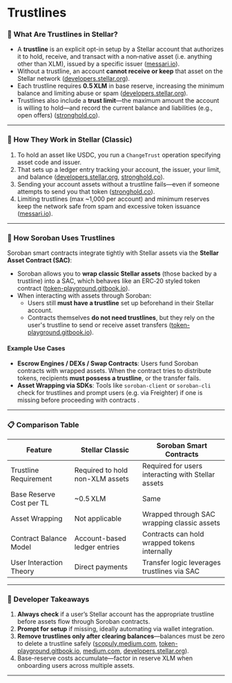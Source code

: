 # Trustlines

### 🔐 What Are Trustlines in Stellar?

* A **trustline** is an explicit opt-in setup by a Stellar account that authorizes it to hold, receive, and transact with a non‑native asset (i.e. anything other than XLM), issued by a specific issuer ([messari.io](https://messari.io/copilot/share/understanding-trustlines-on-stellar-7412e8a0-ffb5-4eb8-9ad7-9441d9e471fa?utm_source=chatgpt.com)).
* Without a trustline, an account **cannot receive or keep** that asset on the Stellar network ([developers.stellar.org](https://developers.stellar.org/docs/build/guides/basics/verify-trustlines?utm_source=chatgpt.com)).
* Each trustline requires **0.5 XLM** in base reserve, increasing the minimum balance and limiting abuse or spam ([developers.stellar.org](https://developers.stellar.org/docs/build/apps/example-application-tutorial/manage-trust?utm_source=chatgpt.com)).
* Trustlines also include a **trust limit**—the maximum amount the account is willing to hold—and record the current balance and liabilities (e.g., open offers) ([stronghold.co](https://stronghold.co/learn/shx-setting-up-trustlines-for-shx-withdrawals?utm_source=chatgpt.com)).

***

### 🚀 How They Work in Stellar (Classic)

1. To hold an asset like USDC, you run a `ChangeTrust` operation specifying asset code and issuer.
2. That sets up a ledger entry tracking your account, the issuer, your limit, and balance ([developers.stellar.org](https://developers.stellar.org/docs/build/apps/example-application-tutorial/manage-trust?utm_source=chatgpt.com), [stronghold.co](https://stronghold.co/learn/shx-setting-up-trustlines-for-shx-withdrawals?utm_source=chatgpt.com)).
3. Sending your account assets without a trustline fails—even if someone attempts to send you that token ([stronghold.co](https://stronghold.co/learn/shx-setting-up-trustlines-for-shx-withdrawals?utm_source=chatgpt.com)).
4. Limiting trustlines (max \~1,000 per account) and minimum reserves keep the network safe from spam and excessive token issuance ([messari.io](https://messari.io/copilot/share/understanding-trustlines-on-stellar-7412e8a0-ffb5-4eb8-9ad7-9441d9e471fa?utm_source=chatgpt.com)).

***

### 🤖 How Soroban Uses Trustlines

Soroban smart contracts integrate tightly with Stellar assets via the **Stellar Asset Contract (SAC)**:

* Soroban allows you to **wrap classic Stellar assets** (those backed by a trustline) into a SAC, which behaves like an ERC‑20 styled token contract ([token-playground.gitbook.io](https://token-playground.gitbook.io/guide/index/2_basic_concepts?utm_source=chatgpt.com)).
* When interacting with assets through Soroban:
  * Users still **must have a trustline** set up beforehand in their Stellar account.
  * Contracts themselves **do not need trustlines**, but they rely on the user's trustline to send or receive asset transfers ([token-playground.gitbook.io](https://token-playground.gitbook.io/guide/index/2_basic_concepts?utm_source=chatgpt.com)).

#### Example Use Cases

* **Escrow Engines / DEXs / Swap Contracts**: Users fund Soroban contracts with wrapped assets. When the contract tries to distribute tokens, recipients **must possess a trustline**, or the transfer fails.
* **Asset Wrapping via SDKs**: Tools like `soroban-client` or `soroban-cli` check for trustlines and prompt users (e.g. via Freighter) if one is missing before proceeding with contracts .

***

### 📋 Comparison Table

| Feature                  | Stellar Classic                 | Soroban Smart Contracts                            |
| ------------------------ | ------------------------------- | -------------------------------------------------- |
| Trustline Requirement    | Required to hold non-XLM assets | Required for users interacting with Stellar assets |
| Base Reserve Cost per TL | \~0.5 XLM                       | Same                                               |
| Asset Wrapping           | Not applicable                  | Wrapped through SAC wrapping classic assets        |
| Contract Balance Model   | Account-based ledger entries    | Contracts can hold wrapped tokens internally       |
| User Interaction Theory  | Direct payments                 | Transfer logic leverages trustlines via SAC        |

***

### 🧠 Developer Takeaways

1. **Always check** if a user’s Stellar account has the appropriate trustline before assets flow through Soroban contracts.
2. **Prompt for setup** if missing, ideally automating via wallet integration.
3. **Remove trustlines only after clearing balances**—balances must be zero to delete a trustline safely ([scopuly.medium.com](https://scopuly.medium.com/stellar-trustlines-how-to-add-or-remove-a-trustline-on-scopuly-wallet-c394b3121590?utm_source=chatgpt.com), [token-playground.gitbook.io](https://token-playground.gitbook.io/guide/index/2_basic_concepts?utm_source=chatgpt.com), [medium.com](https://medium.com/stellar-community/a-guide-to-trustlines-on-stellar-8bc46091a86f?utm_source=chatgpt.com), [developers.stellar.org](https://developers.stellar.org/docs/build/guides/basics/verify-trustlines?utm_source=chatgpt.com)).
4. Base-reserve costs accumulate—factor in reserve XLM when onboarding users across multiple assets.

***
